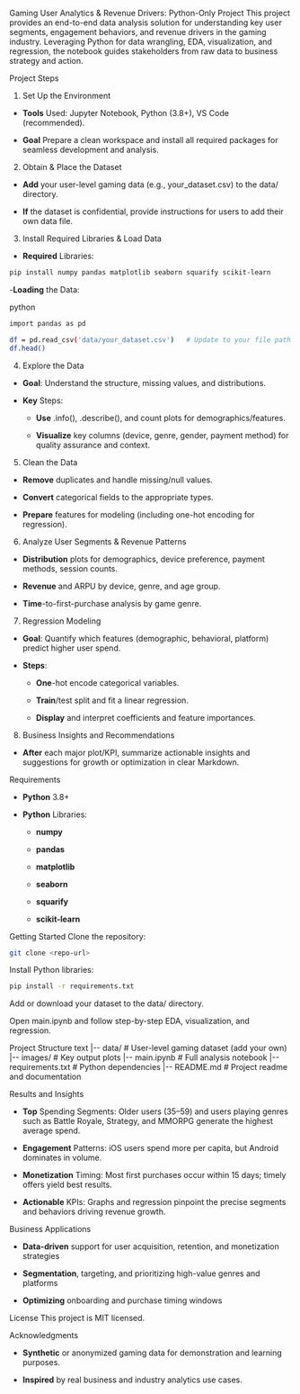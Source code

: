 
Gaming User Analytics & Revenue Drivers: Python-Only Project
This project provides an end-to-end data analysis solution for understanding key user segments, engagement behaviors, and revenue drivers in the gaming industry. Leveraging Python for data wrangling, EDA, visualization, and regression, the notebook guides stakeholders from raw data to business strategy and action.

Project Steps
1. Set Up the Environment
- **Tools** Used: Jupyter Notebook, Python (3.8+), VS Code (recommended).

- **Goal** Prepare a clean workspace and install all required packages for seamless development and analysis.

2. Obtain & Place the Dataset
- **Add** your user-level gaming data (e.g., your_dataset.csv) to the data/ directory.

- **If** the dataset is confidential, provide instructions for users to add their own data file.

3. Install Required Libraries & Load Data
- **Required** Libraries:

```bash
pip install numpy pandas matplotlib seaborn squarify scikit-learn
```
-**Loading** the Data:

python
```bash
import pandas as pd

df = pd.read_csv('data/your_dataset.csv')   # Update to your file path
df.head()
```
4. Explore the Data
- **Goal**: Understand the structure, missing values, and distributions.

- **Key** Steps:

  - **Use** .info(), .describe(), and count plots for demographics/features.

  - **Visualize** key columns (device, genre, gender, payment method) for quality assurance and context.

5. Clean the Data
- **Remove** duplicates and handle missing/null values.

- **Convert** categorical fields to the appropriate types.

- **Prepare** features for modeling (including one-hot encoding for regression).

6. Analyze User Segments & Revenue Patterns
- **Distribution** plots for demographics, device preference, payment methods, session counts.

- **Revenue** and ARPU by device, genre, and age group.

- **Time**-to-first-purchase analysis by game genre.

7. Regression Modeling
- **Goal**: Quantify which features (demographic, behavioral, platform) predict higher user spend.

- **Steps**:

    - **One**-hot encode categorical variables.

    - **Train**/test split and fit a linear regression.

    - **Display** and interpret coefficients and feature importances.

8. Business Insights and Recommendations
  - **After** each major plot/KPI, summarize actionable insights and suggestions for growth or optimization in clear Markdown.

Requirements

  - **Python** 3.8+
  - **Python** Libraries:

    - **numpy**
    
    - **pandas**
    
    - **matplotlib**
    
    - **seaborn**
    
    - **squarify**
    
    - **scikit-learn**

Getting Started
Clone the repository:

```bash
git clone <repo-url>
```
Install Python libraries:

```bash
pip install -r requirements.txt
```
Add or download your dataset to the data/ directory.

Open main.ipynb and follow step-by-step EDA, visualization, and regression.

Project Structure
text
|-- data/                     # User-level gaming dataset (add your own)
|-- images/                   # Key output plots
|-- main.ipynb                # Full analysis notebook
|-- requirements.txt          # Python dependencies
|-- README.md                 # Project readme and documentation


Results and Insights
- **Top** Spending Segments: Older users (35–59) and users playing genres such as Battle Royale, Strategy, and MMORPG generate the highest average spend.

- **Engagement** Patterns: iOS users spend more per capita, but Android dominates in volume.

- **Monetization** Timing: Most first purchases occur within 15 days; timely offers yield best results.

- **Actionable** KPIs: Graphs and regression pinpoint the precise segments and behaviors driving revenue growth.

Business Applications
- **Data-driven** support for user acquisition, retention, and monetization strategies

- **Segmentation**, targeting, and prioritizing high-value genres and platforms

- **Optimizing** onboarding and purchase timing windows

License
This project is MIT licensed.

Acknowledgments
- **Synthetic** or anonymized gaming data for demonstration and learning purposes.

- **Inspired** by real business and industry analytics use cases.
